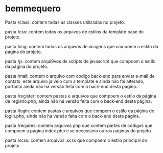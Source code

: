 # bemmequero

Pasta /class:
contem todas as classes  utilizadas no projeto.

pasta /css:
contem todos os arquivos de estilos da template base do projeto.

pasta /img:
contem todos os arquivos de imagens que compoem o estilo da página do projeto.

pasta /js:
contem arqui9vos de scripts de javascript que compoem o estilo da página do projeto.

pasta /mail:
contem o arquivo com código back-end para enviar e-mail de contato, este arquivo ja veio com a template e ainda não foi alterado, portanto ainda não há versão feita com o back-end desta pagina..

pasta /register:
contem pastas e arquivos que compoem o estilo da página de registro.php, ainda não há versão feita com o back-end desta página.

pasta /login:
contem pastas e arquivos que compem o estilo da página de login.php, ainda não há versão feita com o back-end desta página.

pasta /requires:
contem arquivos php que contem partes de códigos que compoem a página index.php e se necessário outras páginas do projeto.

pasta /scss:
contem arquivos .scss que compoem o estilo principal do projeto.
